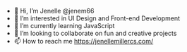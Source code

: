 - 👋 Hi, I’m Jenelle @jenem66
- 👀 I’m interested in UI Design and Front-end Development
- 🌱 I’m currently learning JavaScript
- 💞️ I’m looking to collaborate on fun and creative projects
- 📫 How to reach me https://jenellemillercs.com/

<!---
jenem66/jenem66 is a ✨ special ✨ repository because its `README.md` (this file) appears on your GitHub profile.
You can click the Preview link to take a look at your changes.
--->
